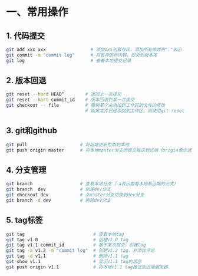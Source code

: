 # 一、常用操作

## 1. 代码提交

```bash
git add xxx xxx					# 添加xxx到暂存区，添加所有修改用"."表示
git commit -m "commit log"		# 将暂存区的内容，提交到版本库
git log							# 查看本地提交记录
```





## 2. 版本回退

```bash
git reset --hard HEAD^  	  # 返回上一次提交
git reset --hart commit_id    # 版本回退到某一次提交
git checkout -- file		  # 撤销某个未添加到工作区的文件的修改
							  # 如果文件已经添加到工作区，则使用git reset
```





## 3. git和github

```bash
git pull      				# 将远端更新拉取到本地
git push origin master		# 将本地master分支的提交推送到远端（origin表示远端仓库）
```





## 4. 分支管理

```bash
git branch					# 查看本地分支（-a表示查看本地和远端的分支）
git branch	dev				# 创建dev分支
git checkout dev			# 从master分支切换到dev分支
git branch -d dev			# 删除dev分支
```





## 5. tag标签

```bash
git tag							 # 查看本地tag
git tag v1.0			    	 # 创建v1.0 tag
git tag v1.1 commit_id			 # 基于某次提交，创建tag
git tag -a v1.2 -m "commit log"	 # 创建v1.2 tag，并添加评论
git tag -d v1.1					 # 删除v1.1 tag
git show v1.1					 # 显示v1.1 tag的信息
git push origin v1.1			 # 将本地v1.1 tag推送到远端服务器
```

